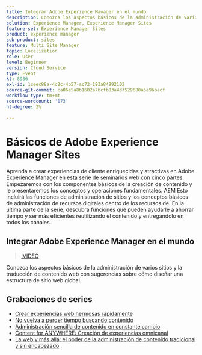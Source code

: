 ```yaml
---
title: Integrar Adobe Experience Manager en el mundo
description: Conozca los aspectos básicos de la administración de varios sitios y la traducción de contenido web con sugerencias sobre cómo diseñar una estructura de sitio web global.
solution: Experience Manager, Experience Manager Sites
feature-set: Experience Manager Sites
product: experience manager
sub-product: sites
feature: Multi Site Manager
topic: Localization
role: User
level: Beginner
version: Cloud Service
type: Event
kt: 8936
exl-id: 1ceec88a-4c2c-4b57-ac72-193a84992102
source-git-commit: ca06e5a8b1602a7bcfb83a43f529680a5a96bacf
workflow-type: tm+mt
source-wordcount: '173'
ht-degree: 2%

---
```


# Básicos de Adobe Experience Manager Sites

Aprenda a crear experiencias de cliente enriquecidas y atractivas en Adobe Experience Manager en esta serie de seminarios web con cinco partes. Empezaremos con los componentes básicos de la creación de contenido y le presentaremos los conceptos y operaciones fundamentales. AEM Esto incluirá las funciones de administración de sitios y los conceptos básicos de administración de recursos digitales dentro de los recursos de. En la última parte de la serie, descubra funciones que pueden ayudarle a ahorrar tiempo y ser más eficientes reutilizando el contenido y entregándolo en todos los canales.

## Integrar Adobe Experience Manager en el mundo

>[!VIDEO](https://video.tv.adobe.com/v/336981/?quality=12&learn=on&hidetitle=true)

Conozca los aspectos básicos de la administración de varios sitios y la traducción de contenido web con sugerencias sobre cómo diseñar una estructura de sitio web global.

## Grabaciones de series

* [Crear experiencias web hermosas rápidamente](authoring-fundamentals.md)
* [No vuelva a perder tiempo buscando contenido](media-library-administration.md)
* [Administración sencilla de contenido en constante cambio](collaboration-tools.md)
* [Content for ANYWHERE: Creación de experiencias omnicanal](omnichannel-experiences.md)
* [La web y más allá: el poder de la administración de contenido tradicional y sin encabezado](traditional-headless-content-management.md)
